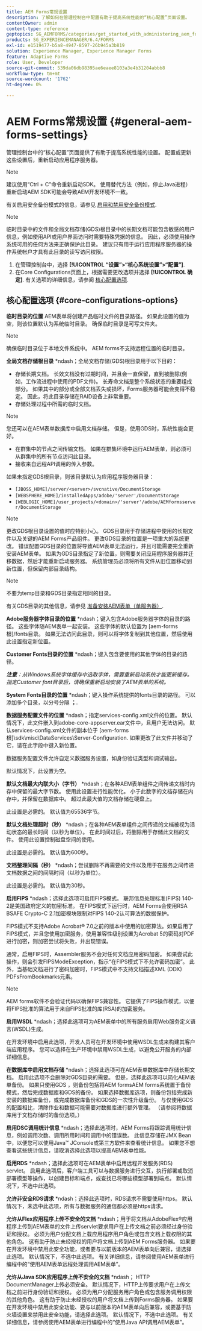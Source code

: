```yaml
---
title: AEM Forms常规设置
description: 了解如何在管理控制台中配置有助于提高系统性能的“核心配置”页面设置。
contentOwner: admin
content-type: reference
geptopics: SG_AEMFORMS/categories/get_started_with_administering_aem_forms_on_jee
products: SG_EXPERIENCEMANAGER/6.4/FORMS
exl-id: e1519477-b5a8-4947-8597-26b945a3b819
solution: Experience Manager, Experience Manager Forms
feature: Adaptive Forms
role: User, Developer
source-git-commit: 539da06db98395ae6eaee8103a3e4b31204abbb8
workflow-type: tm+mt
source-wordcount: '1762'
ht-degree: 0%

---
```


# AEM Forms常规设置 {#general-aem-forms-settings}

管理控制台中的“核心配置”页面提供了有助于提高系统性能的设置。 配置或更新这些设置后，重新启动应用程序服务器。

>[!NOTE]
>
> 建议使用“Ctrl + C”命令重新启动SDK。 使用替代方法（例如，停止Java进程）重新启动AEM SDK可能会导致AEM开发环境不一致。

有关启用安全备份模式的信息，请参见 [启用和禁用安全备份模式](/help/forms/using/admin-help/enabling-disabling-safe-backup-mode.md#enabling-and-disabling-safe-backup-mode).


>[!NOTE]
>
>临时目录中的文件和全局文档存储(GDS)根目录中的长期文档可能包含敏感的用户信息，例如使用API或用户界面访问时需要特殊凭据的信息。 因此，必须使用操作系统可用的任何方法来正确保护此目录。 建议只有用于运行应用程序服务器的操作系统帐户才具有此目录的读写访问权限。


1. 在管理控制台中，选择 **[!UICONTROL “设置”>“核心系统设置”>“配置”]**.
1. 在Core Configurations页面上，根据需要更改选项并选择 **[!UICONTROL 确定]**. 有关选项的详细信息，请参阅 [核心配置选项](configure-general-aem-forms-settings.md#core-configurations-options).


## 核心配置选项 {#core-configurations-options}

**临时目录的位置** AEM表单将创建产品临时文件的目录路径。 如果此设置的值为空，则该位置默认为系统临时目录。 确保临时目录是可写文件夹。

>[!NOTE]
>
>确保临时目录位于本地文件系统中。 AEM forms不支持远程位置的临时目录。

**全局文档存储根目录** *ndash；全局文档存储(GDS)根目录用于以下目的：

* 存储长期文档。 长效文档没有过期时间，并且会一直保留，直到被删除(例如，工作流进程中使用的PDF文件)。 长寿命文档是整个系统状态的重要组成部分。 如果其中的部分或全部文档丢失或损坏，Forms服务器可能会变得不稳定。 因此，将此目录存储在RAID设备上非常重要。
* 存储处理过程中所需的临时文档。

>[!NOTE]
>
>您还可以在AEM表单数据库中启用文档存储。 但是，使用GDS时，系统性能会更好。

* 在群集中的节点之间传输文档。 如果在群集环境中运行AEM表单，则必须可从群集中的所有节点访问此目录。
* 接收来自远程API调用的传入参数。

如果未指定GDS根目录，则该目录默认为应用程序服务器目录：

* `[JBOSS_HOME]/server/<server>/svcnative/DocumentStorage`
* `[WEBSPHERE_HOME]/installedApps/adobe/'server'/DocumentStorage`
* `[WEBLOGIC_HOME]/user_projects/<domain>/'server'/adobe/AEMformsserver/DocumentStorage`

>[!NOTE]
>
>更改GDS根目录设置的值时应特别小心。 GDS目录用于存储进程中使用的长期文件以及关键的AEM Forms产品组件。 更改GDS目录的位置是一项重大的系统更改。 错误配置GDS目录的位置将导致AEM表单无法运行，并且可能需要完全重新安装AEM表单。 如果为GDS目录指定了新位置，则需要关闭应用程序服务器并迁移数据，然后才能重新启动服务器。 系统管理员必须将所有文件从旧位置移动到新位置，但保留内部目录结构。

>[!NOTE]
>
>不要为temp目录和GDS目录指定相同的目录。

有关GDS目录的其他信息，请参见 [准备安装AEM表单（单服务器）](https://www.adobe.com/go/learn_aemforms_prepareInstallsingle_63).

**Adobe服务器字体目录的位置** *ndash；键入包含Adobe服务器字体的目录的路径。 这些字体随AEM表单一起安装。 这些字体的默认位置为 [aem-forms根]/fonts目录。 如果无法访问此目录，则可以将字体复制到其他位置，然后使用此设置指定新位置。

**Customer Fonts目录的位置** *ndash；键入包含要使用的其他字体的目录的路径。

***注意&#x200B;**：从Windows系统字体缓存中选取字体，需要重新启动系统才能更新缓存。 指定Customer font目录后，请确保重新启动安装了AEM表单的系统。*

**System Fonts目录的位置** *ndash；键入操作系统提供的fonts目录的路径。 可以添加多个目录，以分号分隔 **；**.

**数据服务配置文件的位置** *ndash；指定services-config.xml文件的位置。 默认情况下，此文件嵌入到adobe-core-appserver.ear文件中，且用户无法访问。 默认services-config.xml文件的副本位于 [aem-forms根]\sdk\misc\DataServices\Server-Configuration. 如果更改了此文件并移动了它，请在此字段中键入新位置。

数据服务配置文件允许自定义数据服务设置，如身份验证类型和调试输出。

默认情况下，此设置为空。

**默认文档最大内联大小（字节）** *ndash；在各种AEM表单组件之间传递文档时内存中保留的最大字节数。 使用此设置进行性能优化。 小于此数字的文档存储在内存中，并保留在数据库中。 超过此最大值的文档存储在硬盘上。

此设置是必需的。 默认值为65536字节。

**默认文档处理超时（秒）** *ndash；在各种AEM表单组件之间传递的文档被视为活动状态的最长时间（以秒为单位）。 在此时间过后，将删除用于存储此文档的文件。 使用此设置控制磁盘空间的使用。

此设置是必需的。 默认值为600秒。

**文档整理间隔（秒）** *ndash；尝试删除不再需要的文件以及用于在服务之间传递文档数据之间的间隔时间（以秒为单位）。

此设置是必需的。 默认值为30秒。

**启用FIPS** *ndash；选择此选项可启用FIPS模式。 联邦信息处理标准(FIPS) 140-2是美国政府定义的加密标准。 在FIPS模式下运行时，AEM Forms会使用RSA BSAFE Crypto-C 2.1加密模块限制对FIPS 140-2认可算法的数据保护。

FIPS模式不支持Adobe Acrobat® 7.0之前的版本中使用的加密算法。如果启用了FIPS模式，并且您使用加密服务，使用兼容性级别设置为Acrobat 5的密码对PDF进行加密，则加密尝试将失败，并出现错误。

通常，启用FIPS时，Assembler服务不会对任何文档应用密码加密。 如果尝试此操作，则会引发FIPSModeException，指示“在FIPS模式下不允许密码加密”。 此外，当基础文档进行了密码加密时，FIPS模式中不支持文档描述XML (DDX) PDFsFromBookmarks元素。

>[!NOTE]
>
>AEM forms软件不会验证代码以确保FIPS兼容性。 它提供了FIPS操作模式，以便将FIPS批准的算法用于来自FIPS批准的库(RSA)的加密服务。

**启用WSDL** *ndash；选择此选项可为AEM表单中的所有服务启用Web服务定义语言(WSDL)生成。

在开发环境中启用此选项，开发人员可在开发环境中使用WSDL生成来构建其客户端应用程序。 您可以选择在生产环境中禁用WSDL生成，以避免公开服务的内部详细信息。

**在数据库中启用文档存储** *ndash；选择此选项可在AEM表单数据库中存储长期文档。 启用此选项不会删除对GDS目录的需要。 但是，选择此选项可以简化AEM表单备份。 如果只使用GDS ，则备份包括将AEM formsAEM forms系统置于备份模式，然后完成数据库和GDS的备份。 如果选择数据库选项，则备份包括完成新安装的数据库备份，或完成数据库备份和GDS的一次性升级备份。 与仅使用GDS的配置相比，清除作业和数据可能需要对数据库进行额外管理。 （请参阅将数据库用于文档存储时的备份选项。）

**启用DSC调用统计信息** *ndash；选择此选项时，AEM Forms将跟踪调用统计信息，例如调用次数、调用所用时间和调用中的错误数。 此信息存储在JMX Bean中，以便您可以使用Java™ JConsole或第三方软件来查看统计信息。 如果您不想查看这些统计信息，请取消选择此选项以提高AEM表单性能。

**启用RDS** *ndash；选择此选项可在AEM表单中启用远程开发服务(RDS) servlet。 启用此选项后，客户端工具可以与数据服务进行交互，执行部署或取消部署模型等操作，以创建目标和端点，或查找已将哪些模型部署到端点。 默认情况下，不选中此选项。

**允许非安全RDS请求** *ndash；选择此选项时，RDS请求不需要使用https。 默认情况下，未选中此选项，所有与数据服务的通信都必须是https请求。

**允许从Flex应用程序上传不安全的文档** *ndash；用于将文档从AdobeFlex®应用程序上传到AEM表单的文件上传servlet要求用户在上传文档之前必须经过身份验证和授权。 必须为用户分配文档上载应用程序用户角色或包含文档上载权限的其他角色。 这有助于防止未经授权的用户将文档上传到AEM Forms服务器。 如果要在开发环境中禁用此安全功能，或者要与以前版本的AEM表单向后兼容，请选择此选项。 默认情况下，不选中此选项。 有关详细信息，请参阅使用AEM表单进行编程中的“使用AEM表单远程处理调用AEM表单”。

**允许从Java SDK应用程序上传不安全的文档** *ndash； HTTP DocumentManager上传必须安全。 默认情况下，HTTP上传要求用户在上传文档之前进行身份验证和授权。 必须为用户分配服务用户角色或包含服务调用权限的其他角色。 这有助于防止未经授权的用户将文档上传到Forms服务器。 如果要在开发环境中禁用此安全功能、要与以前版本的AEM表单向后兼容，或要基于防火墙设置来禁用此安全功能，请选择此选项。 默认情况下，不选中此选项。 有关详细信息，请参阅使用AEM表单进行编程中的“使用Java API调用AEM表单”。
